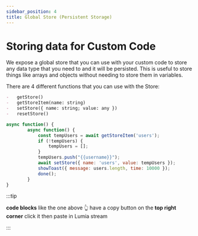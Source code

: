 ```yaml
---
sidebar_position: 4
title: Global Store (Persistent Storage)
---
```


# Storing data for Custom Code

We expose a global store that you can use with your custom code to store any data type that you need to and it will be persisted. This is useful to store things like arrays and objects without needing to store them in variables.

There are 4 different functions that you can use with the Store:

```md
-   getStore()
-   getStoreItem(name: string)
-   setStore({ name: string; value: any })
-   resetStore()
```

```js
async function() {
		async function() {
			const tempUsers = await getStoreItem('users');
			if (!tempUsers) {
				tempUsers = [];
			}
			tempUsers.push("{{username}}");
			await setStore({ name: 'users', value: tempUsers });
			showToast({ message: users.length, time: 10000 });
			done();
		}
}
```

:::tip

**code blocks** like the one above 👆 have a copy button on the **top right corner** click it then paste in Lumia stream

:::
